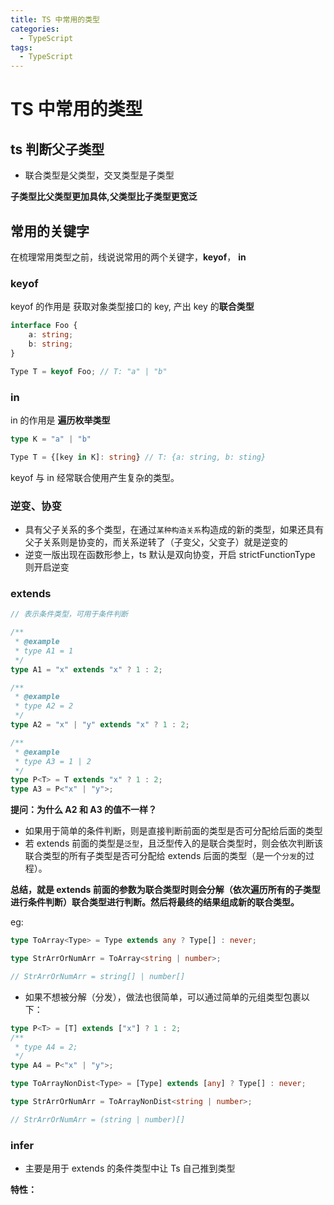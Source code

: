 ```yaml
---
title: TS 中常用的类型
categories:
  - TypeScript
tags:
  - TypeScript
---
```


# TS 中常用的类型

## ts 判断父子类型

- 联合类型是父类型，交叉类型是子类型

**子类型比父类型更加具体,父类型比子类型更宽泛**

## 常用的关键字

在梳理常用类型之前，线说说常用的两个关键字，**keyof**， **in**

### keyof

keyof 的作用是 获取对象类型接口的 key, 产出 key 的**联合类型**

```ts
interface Foo {
    a: string;
    b: string;
}

Type T = keyof Foo; // T: "a" | "b"
```

### in

in 的作用是 **遍历枚举类型**

```ts
type K = "a" | "b"

Type T = {[key in K]: string} // T: {a: string, b: sting}
```

keyof 与 in 经常联合使用产生复杂的类型。

### 逆变、协变

- 具有父子关系的多个类型，在通过`某种构造关系`构造成的新的类型，如果还具有父子关系则是协变的，而关系逆转了（子变父，父变子）就是逆变的
- 逆变一版出现在函数形参上，ts 默认是双向协变，开启 strictFunctionType 则开启逆变

### extends

```ts
// 表示条件类型，可用于条件判断

/**
 * @example
 * type A1 = 1
 */
type A1 = "x" extends "x" ? 1 : 2;

/**
 * @example
 * type A2 = 2
 */
type A2 = "x" | "y" extends "x" ? 1 : 2;

/**
 * @example
 * type A3 = 1 | 2
 */
type P<T> = T extends "x" ? 1 : 2;
type A3 = P<"x" | "y">;
```

**提问：为什么 A2 和 A3 的值不一样？**

- 如果用于简单的条件判断，则是直接判断前面的类型是否可分配给后面的类型
- 若 extends 前面的类型是`泛型`，且泛型传入的是联合类型时，则会依次判断该联合类型的所有子类型是否可分配给 extends 后面的类型（是一个`分发`的过程）。

**总结，就是 extends 前面的参数为联合类型时则会分解（依次遍历所有的子类型进行条件判断）联合类型进行判断。然后将最终的结果组成新的联合类型。**

eg:

```ts
type ToArray<Type> = Type extends any ? Type[] : never;

type StrArrOrNumArr = ToArray<string | number>;

// StrArrOrNumArr = string[] | number[]
```

- 如果不想被分解（分发），做法也很简单，可以通过简单的元组类型包裹以下：

```ts
type P<T> = [T] extends ["x"] ? 1 : 2;
/**
 * type A4 = 2;
 */
type A4 = P<"x" | "y">;

type ToArrayNonDist<Type> = [Type] extends [any] ? Type[] : never;

type StrArrOrNumArr = ToArrayNonDist<string | number>;

// StrArrOrNumArr = (string | number)[]
```

### infer

- 主要是用于 extends 的条件类型中让 Ts 自己推到类型

**特性：**
